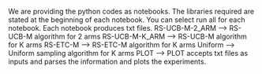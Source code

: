 We are providing the python codes as notebooks.
The libraries required are stated at the beginning of each notebook. You can select run all for each notebook.
Each notebook produces txt files.
RS-UCB-M-2_ARM —> RS-UCB-M algorithm for 2 arms RS-UCB-M-K_ARM —> RS-UCB-M algorithm for K arms RS-ETC-M —> RS-ETC-M algorithm for K arms
Uniform —> Uniform sampling algorithm for K arms
PLOT —> PLOT accepts txt files as inputs and parses the information and plots the experiments.
